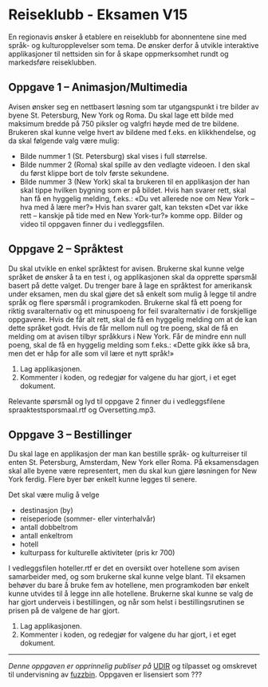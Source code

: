 # Reiseklubb - Eksamen V15

En regionavis ønsker å etablere en reiseklubb for abonnentene sine med språk- og
kulturopplevelser som tema. De ønsker derfor å utvikle interaktive applikasjoner til
nettsiden sin for å skape oppmerksomhet rundt og markedsføre reiseklubben.

## Oppgave 1 – Animasjon/Multimedia

Avisen ønsker seg en nettbasert løsning som tar utgangspunkt i tre bilder av byene St. Petersburg, New York og Roma. Du skal lage ett bilde med maksimum bredde på 750 piksler og valgfri høyde med de tre bildene. Brukeren skal kunne velge hvert av bildene med f.eks. en klikkhendelse, og da skal følgende valg være mulig:

* Bilde nummer 1 (St. Petersburg) skal vises i full størrelse.
* Bilde nummer 2 (Roma) skal spille av den vedlagte videoen. I den skal du først klippe bort de tolv første sekundene.
* Bilde nummer 3 (New York) skal ta brukeren til en applikasjon der han skal tippe hvilken bygning som er på bildet. Hvis han svarer rett, skal han få en hyggelig melding, f.eks.: «Du vet allerede noe om New York – hva med å lære mer?» Hvis han svarer galt, kan teksten «Det var ikke rett – kanskje på tide med en New York-tur?» komme opp. Bilder og video til oppgaven finner du i vedleggsfilen.

## Oppgave 2 – Språktest

Du skal utvikle en enkel språktest for avisen. Brukerne skal kunne velge språket de ønsker å ta en test i, og applikasjonen skal da opprette spørsmål basert på dette valget. Du trenger bare å lage en språktest for amerikansk under eksamen, men du skal gjøre det så enkelt som mulig å legge til andre språk og flere spørsmål i programkoden. Brukerne skal få ett poeng for riktig svaralternativ og ett minuspoeng for feil svaralternativ i de forskjellige oppgavene. Hvis de får alt rett, skal de få en hyggelig melding om at de kan dette språket godt. Hvis de får mellom null og tre poeng, skal de få en melding om at avisen tilbyr språkkurs i New York. Får de mindre enn null poeng, skal de få en hyggelig melding som f.eks.: «Dette gikk ikke så bra, men det er håp for alle som vil lære et nytt språk!»

1. Lag applikasjonen.
1. Kommenter i koden, og redegjør for valgene du har gjort, i et eget dokument.

Relevante spørsmål og lyd til oppgave 2 finner du i vedleggsfilene
spraaktestsporsmaal.rtf og Oversetting.mp3.

## Oppgave 3 – Bestillinger

Du skal lage en applikasjon der man kan bestille språk- og kulturreiser til enten St. Petersburg, Amsterdam, New York eller Roma. På eksamensdagen skal alle byene være representert, men du skal kun gjøre løsningen for New York ferdig. Flere byer bør enkelt kunne legges til senere.

Det skal være mulig å velge

* destinasjon (by)
* reiseperiode (sommer- eller vinterhalvår)
* antall dobbeltrom
* antall enkeltrom
* hotell
* kulturpass for kulturelle aktiviteter (pris kr 700)

I vedleggsfilen hoteller.rtf er det en oversikt over hotellene som avisen samarbeider med, og som brukerne skal kunne velge blant. Til eksamen behøver du bare å bruke fem av hotellene, men programkoden bør enkelt kunne utvides til å legge inn alle hotellene. Brukerne skal kunne se valg de har gjort underveis i bestillingen, og når som helst i bestillingsrutinen se prisen på de valgene de har gjort.

1. Lag applikasjonen.
1. Kommenter i koden, og redegjør for valgene du har gjort, i et eget dokument.

---

_Denne oppgaven er opprinnelig publiser på_ [UDIR](https://dok.udir.no/EksamensOppgaver.aspx?proveType=EV) og tilpasset og omskrevet til undervisning av [fuzzbin](https://github.com/fuzzbin). Oppgaven er lisensiert som ???
